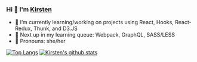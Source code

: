 ### Hi 👋 I'm [Kirsten](https://lululand.github.io/a2lulu/) 

- 🌱 I’m currently learning/working on projects using React, Hooks, React-Redux, Thunk, and D3.JS
- 🔭 Next up in my learning queue: Webpack, GraphQL, SASS/LESS
- 🌈 Pronouns: she/her

[![Top Langs](https://github-readme-stats.vercel.app/api/top-langs/?username=lululand&layout=compact)](https://github.com/lululand/github-readme-stats)
[![Kirsten's github stats](https://github-readme-stats.vercel.app/api?username=lululand&show_icons=true&theme=cobalt&count_private=true&hide=stars,issues)](https://github.com/lululand/github-readme-stats)

<!--
**lululand/lululand** is a ✨ _special_ ✨ repository because its `README.md` (this file) appears on your GitHub profile.

&hide=stars,commits,prs,issues,contribs

Here are some ideas to get you started:

- 🔭 I’m currently working on ...
- 🌱 I’m currently learning ...
- 👯 I’m looking to collaborate on ...
- 🤔 I’m looking for help with ...
- 💬 Ask me about ...
- 📫 How to reach me: ...
- 😄 Pronouns: ...
- ⚡ Fun fact: ...

Hi, I'm Bobby!
🔭 I’m a product manager at GitHub
🌈 trying to make development more social and inclusive

I’m currently learning:
🌱 about climate change, grid infrastructure, and carbon sequestration
🖨 about the history of free software
🍜 and I'm always trying to up my cooking game

I'm currently reading:
📚 Americanah (by Chimamanda Ngozi Adichie)
🔮 Seeing Like a State (by James C. Scott)

Ask me about:
⚙️ product management
🤓 science fiction
🏖 my lifelong quest for the perfect beach

Get in touch:
💌 if you have feedback about GitHub profiles, identity, or your OSS experience, send me an email – I'd love to chat.
❇️ if you have personal feedback for me, drop it here. Anonymous submissions are okay.
-->
